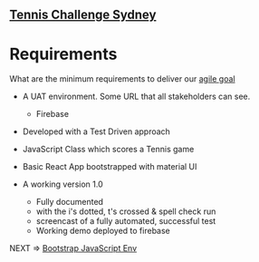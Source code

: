 
## [Tennis Challenge Sydney](./index.md)

# Requirements

What are the minimum requirements to deliver our 
[agile goal]("https://listingslab-software.github.io/tennis-challenge-sydney/agile_first.html")

- A UAT environment. Some URL that all stakeholders can see.
    - Firebase

- Developed with a Test Driven approach
- JavaScript Class which scores a Tennis game
- Basic React App bootstrapped with material UI
- A working version 1.0 
    - Fully documented
    - with the i's dotted, t's crossed & spell check run
    - screencast of a fully automated, successful test
    - Working demo deployed to firebase

NEXT => [Bootstrap JavaScript Env](https://listingslab-software.github.io/tennis-challenge-sydney/bootstrap.html)

